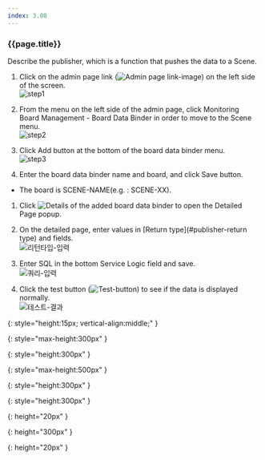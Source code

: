 ```yaml
---
index: 3.08
---
```

### {{page.title}}
Describe the publisher, which is a function that pushes the data to a Scene.

1. Click on the admin page link (![Admin page link-image][admin-page-link]) on the left side of the screen.  
![step1][step1]

1. From the menu on the left side of the admin page, click Monitoring Board Management - Board Data Binder in order to move to the Scene menu.  
![step2][step2]

1. Click Add button at the bottom of the board data binder menu.  
![step3][step3]

1. Enter the board data binder name and board, and click Save button.  
  - The board is SCENE-NAME(e.g. : SCENE-XX).

1. Click ![Details][detail] of the added board data binder to open the Detailed Page popup.

1. On the detailed page, enter values ​​in [Return type](#publisher-return type) and fields.  
![리턴타입-입력][detail-popup]

1. Enter SQL in the bottom Service Logic field and save.  
![쿼리-입력][query-area]

1. Click the test button (![Test-button][test-button]) to see if the data is displayed normally.  
![테스트-결과][test-result]


[admin-page-link]: {{site.baseurl}}/assets/tutorials/go-to-admin-page.png
{: style="height:15px; vertical-align:middle;" }

[step1]: {{site.baseurl}}/assets/tutorials/board-data-binder-00.png
{: style="max-height:300px" }

[step2]: {{site.baseurl}}/assets/tutorials/board-data-binder-01.png
{: style="height:300px" }

[step3]: {{site.baseurl}}/assets/tutorials/board-data-binder-02.png
{: style="max-height:500px" }

[detail-popup]: {{site.baseurl}}/assets/tutorials/board-data-binder-detail-popup.png
{: style="height:300px" }

[query-area]: {{site.baseurl}}/assets/tutorials/board-data-binder-query-area.png
{: style="height:300px" }

[detail]: {{site.baseurl}}/assets/tutorials/grid-detail.png
{: height="20px" }

[test-result]: {{site.baseurl}}/assets/tutorials/board-data-binder-test-result.png
{: height="300px" }

[test-button]: {{site.baseurl}}/assets/tutorials/board-data-binder-test-button.png
{: height="20px" }